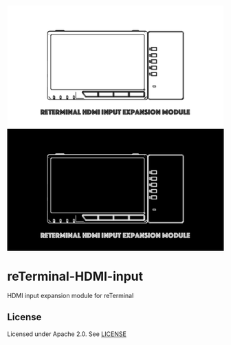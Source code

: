 ![banner-light](docs/banner.png#gh-light-mode-only)![banner-dark](docs/banner-i.png#gh-dark-mode-only)
# reTerminal-HDMI-input
HDMI input expansion module for reTerminal

## License

Licensed under Apache 2.0. See [LICENSE](LICENSE)